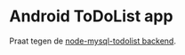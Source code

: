 # Android ToDoList app
Praat tegen de [node-mysql-todolist backend](https://github.com/avansinformatica/node-mysql-todolist).